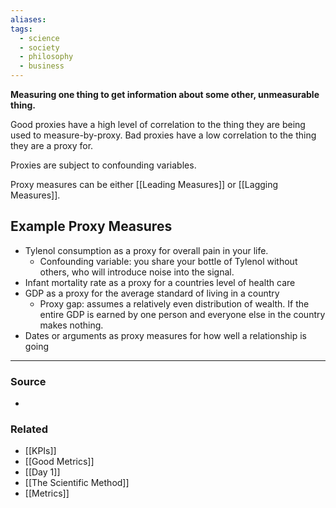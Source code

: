```yaml
---
aliases: 
tags:
  - science
  - society
  - philosophy
  - business
---
```

**Measuring one thing to get information about some other, unmeasurable thing.**

Good proxies have a high level of correlation to the thing they are being used to measure-by-proxy. 
Bad proxies have a low correlation to the thing they are a proxy for.

Proxies are subject to confounding variables.

Proxy measures can be either [[Leading Measures]] or [[Lagging Measures]].

## Example Proxy Measures

- Tylenol consumption as a proxy for overall pain in your life.
    - Confounding variable: you share your bottle of Tylenol without others, who will introduce noise into the signal.
- Infant mortality rate as a proxy for a countries level of health care
- GDP as a proxy for the average standard of living in a country
    - Proxy gap: assumes a relatively even distribution of wealth. If the entire GDP is earned by one person and everyone else in the country makes nothing.
- Dates or arguments as proxy measures for how well a relationship is going

---

### Source
- 

### Related
- [[KPIs]] 
- [[Good Metrics]] 
- [[Day 1]] 
- [[The Scientific Method]]
- [[Metrics]]